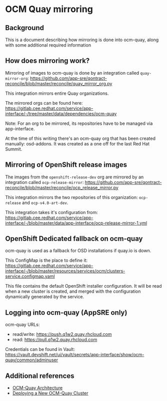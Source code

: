 # OCM Quay mirroring

## Background

This is a document describing how mirroring is done into ocm-quay, along with some additional required information

## How does mirroring work?

Mirroring of images to ocm-quay is done by an integration called `quay-mirror-org`: https://github.com/app-sre/qontract-reconcile/blob/master/reconcile/quay_mirror_org.py

This integration mirrors entire Quay organizations.

The mirrored orgs can be found here: https://gitlab.cee.redhat.com/service/app-interface/-/tree/master/data/dependencies/ocm-quay

Note: For an org to be mirrored, its repositories have to be managed via app-interface.

At the time of this writing there's an ocm-quay org that has been created manually: osd-addons. It was created as a one off for the last Red Hat Summit.

## Mirroring of OpenShift release images

The images from the `openshift-release-dev` org are mirrored by an integration called `ocp-release-mirror`: https://github.com/app-sre/qontract-reconcile/blob/master/reconcile/ocp_release_mirror.py

This integration mirrors the two repositories of this organization: `ocp-release` and `ocp-v4.0-art-dev`.

This integration takes it's configuration from: https://gitlab.cee.redhat.com/service/app-interface/-/blob/master/data/app-interface/ocp-release-mirror-1.yml

## OpenShift Dedicated fallback on ocm-quay

ocm-quay is used as a fallback for OSD installations if quay.io is down.

This ConfigMap is the place to define it: https://gitlab.cee.redhat.com/service/app-interface/-/blob/master/resources/services/ocm/clusters-service.configmap.yaml

This file contains the default OpenShift installer configuration. It will be read when a new cluster is created, and merged with the configuration dynamically generated by the service.

## Logging into ocm-quay (AppSRE only)

ocm-quay URLs:
* read/write: https://push.q1w2.quay.rhcloud.com
* read: https://pull.q1w2.quay.rhcloud.com

Credentials can be found in Vault: https://vault.devshift.net/ui/vault/secrets/app-interface/show/ocm-quay/common/adminuser

## Additional references

- [OCM-Quay Architecture](https://gitlab.cee.redhat.com/service/app-interface/-/blob/master/docs/quay/ocm-quay-architecture.md)
- [Deploying a New OCM-Quay Cluster](https://gitlab.cee.redhat.com/service/app-interface/-/blob/master/docs/app-sre/sop/ocm-quay-add-cluster.md)
